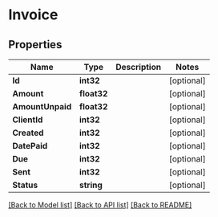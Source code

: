 # Invoice

## Properties

Name | Type | Description | Notes
------------ | ------------- | ------------- | -------------
**Id** | **int32** |  | [optional] 
**Amount** | **float32** |  | [optional] 
**AmountUnpaid** | **float32** |  | [optional] 
**ClientId** | **int32** |  | [optional] 
**Created** | **int32** |  | [optional] 
**DatePaid** | **int32** |  | [optional] 
**Due** | **int32** |  | [optional] 
**Sent** | **int32** |  | [optional] 
**Status** | **string** |  | [optional] 

[[Back to Model list]](../README.md#documentation-for-models) [[Back to API list]](../README.md#documentation-for-api-endpoints) [[Back to README]](../README.md)


